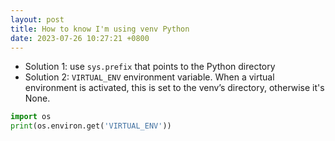 ```yaml
---
layout: post
title: How to know I'm using venv Python
date: 2023-07-26 10:27:21 +0800
---
```


- Solution 1: use `sys.prefix` that points to the Python directory
- Solution 2: `VIRTUAL_ENV` environment variable. When a virtual environment is activated, this is set to the venv’s directory, otherwise it's None.

```python
import os
print(os.environ.get('VIRTUAL_ENV'))
```
